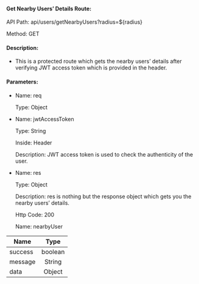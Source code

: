 #### Get Nearby Users’ Details Route:

API Path: api/users/getNearbyUsers?radius=${radius}

Method: GET

#### Description:
  - This is a protected route which gets the nearby users’ details after verifying JWT access token which is provided in the header.

#### Parameters:
  * Name: req

    Type: Object
  * Name: jwtAccessToken

    Type: String

    Inside: Header

    Description: JWT access token is used to check the authenticity of the user.
  * Name: res

    Type: Object

    Description: res is nothing but the response object which gets you the nearby users’ details.

    Http Code: 200

    Name: nearbyUser

| Name          | Type    |
| ------------- |:------: |
| success       | boolean |
| message       | String  |
| data          | Object  |
